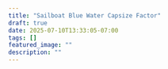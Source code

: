 ```yaml
---
title: "Sailboat Blue Water Capsize Factor"
draft: true
date: 2025-07-10T13:33:05-07:00
tags: []
featured_image: ""
description: ""
---
```


